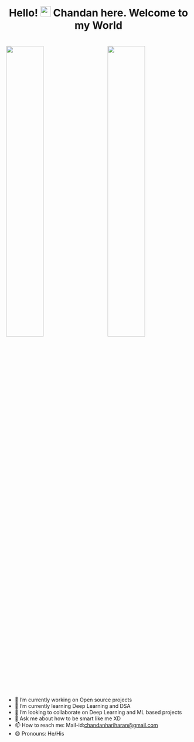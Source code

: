 ### <h1 align="center">Hello! <img src="https://media.giphy.com/media/hvRJCLFzcasrR4ia7z/giphy.gif" width="28"> Chandan here. Welcome to my World</h1>
<h1> </h1>

<img  src="https://github-readme-stats.vercel.app/api?username=Chandan-h-509&show_icons=true&hide_border=true&theme=chartreuse-dark" width="45%" align="right" >

<img  src="https://github-readme-streak-stats.herokuapp.com/?user=Chandan-h-509&hide_border=true&theme=chartreuse-dark" width="45%" >
<br />

<!--
**Chandan-h-509/Chandan-h-509** is a ✨ _special_ ✨ repository because its `README.md` (this file) appears on your GitHub profile.

Here are some ideas to get you started:
-->
- 🔭 I’m currently working on Open source projects
- 🌱 I’m currently learning Deep Learning and DSA
- 👯 I’m looking to collaborate on Deep Learning and ML based projects
- 💬 Ask me about how to be smart like me XD
- 📫 How to reach me: Mail-id:chandanhariharan@gmail.com
- 😄 Pronouns: He/His

